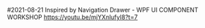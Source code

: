 ﻿#2021-08-21
Inspired by          Navigation Drawer - WPF UI COMPONENT WORKSHOP          https://youtu.be/mjYXnlufyI8?t=7
